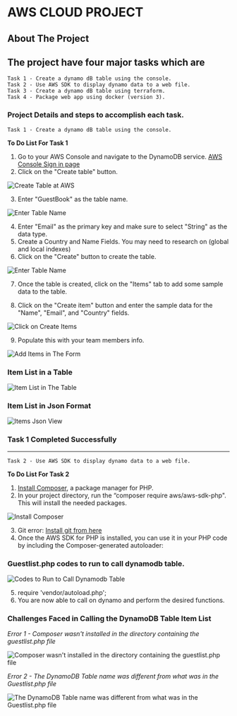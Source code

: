 # AWS CLOUD PROJECT
## About The Project
## The project have four major tasks which are

```
Task 1 - Create a dynamo dB table using the console.
Task 2 - Use AWS SDK to display dynamo data to a web file.
Task 3 - Create a dynamo dB table using terraform.
Task 4 - Package web app using docker (version 3).
```
### Project Details and steps to accomplish each task.
```
Task 1 - Create a dynamo dB table using the console.
```
**To Do List For Task 1**
1.	Go to your AWS Console and navigate to the DynamoDB service. 
[AWS Console Sign in page](https://signin.aws.amazon.com/signin?redirect_uri=https%3A%2F%2Fconsole.aws.amazon.com%2Fconsole%2Fhome%3FhashArgs%3D%2523%26isauthcode%3Dtrue%26nc2%3Dh_ct%26src%3Dheader-signin%26state%3DhashArgsFromTB_eu-north-1_9e2c8c835cf3d170&client_id=arn%3Aaws%3Asignin%3A%3A%3Aconsole%2Fcanvas&forceMobileApp=0&code_challenge=uL5zzIvOWe5uA7RIaHOqkOlAY5jtgXyAeRw9iuzveKY&code_challenge_method=SHA-256)
2.	Click on the "Create table" button. 

![Create Table at AWS](https://github.com/aduome/Link-AWS-DynamoDB-to-a-Webpage/blob/main/PROJECT%20IMAGES/TASK%201_IMAGES/1_Click%20on%20create%20table%20button.png)

3.	Enter "GuestBook" as the table name. 

![Enter Table Name](https://github.com/aduome/Link-AWS-DynamoDB-to-a-Webpage/blob/main/PROJECT%20IMAGES/TASK%201_IMAGES/2_Enter%20table%20name%20as%20Guestbook%20and%20primary%20key%20as%20Email_id.png)

4.	Enter "Email" as the primary key and make sure to select "String" as the data type. 
5.	Create a Country and Name Fields. You may need to research on (global and local indexes)
6.	Click on the "Create" button to create the table. 

![Enter Table Name](https://github.com/aduome/Link-AWS-DynamoDB-to-a-Webpage/blob/main/PROJECT%20IMAGES/TASK%201_IMAGES/3_Table%20Guestbook%20created%20successfuly.png)

7.	Once the table is created, click on the "Items" tab to add some sample data to the table. 


8.	Click on the "Create item" button and enter the sample data for the "Name", "Email", and "Country" fields. 

![Click on Create Items](https://github.com/aduome/Link-AWS-DynamoDB-to-a-Webpage/blob/main/PROJECT%20IMAGES/TASK%201_IMAGES/4_Click%20on%20Create%20items%20to%20add%20items.png)

9.	Populate this with your team members info.

![Add Items in The Form](https://github.com/aduome/Link-AWS-DynamoDB-to-a-Webpage/blob/main/PROJECT%20IMAGES/TASK%201_IMAGES/5_Items%20added%20in%20Form.png)

### Item List in a Table

![Item List in The Table](https://github.com/aduome/Link-AWS-DynamoDB-to-a-Webpage/blob/main/PROJECT%20IMAGES/TASK%201_IMAGES/6_Item%20list%20in%20a%20table.png)

### Item List in Json Format

![Items Json View](https://github.com/aduome/Link-AWS-DynamoDB-to-a-Webpage/blob/main/PROJECT%20IMAGES/TASK%201_IMAGES/7_Items%20added%20in%20Json%20View.png)

### Task 1 Completed Successfully

---
```
Task 2 - Use AWS SDK to display dynamo data to a web file.
```
**To Do List For Task 2**

1.	[Install Composer](https://getcomposer.org/), a package manager for PHP.  
2.	In your project directory, run the “composer require aws/aws-sdk-php". This will install the needed packages. 

![Install Composer](https://github.com/aduome/Link-AWS-DynamoDB-to-a-Webpage/blob/main/PROJECT%20IMAGES/TASK%202_IMAGES/1_1_Composer%20Installed.png)

3.	Git error: [Install git from here](https://git-scm.com/download) 
4.	Once the AWS SDK for PHP is installed, you can use it in your PHP code by including the Composer-generated autoloader: 

### Guestlist.php codes to run to call dynamodb table.

![Codes to Run to Call Dynamodb Table](https://github.com/aduome/Link-AWS-DynamoDB-to-a-Webpage/blob/main/PROJECT%20IMAGES/TASK%202_IMAGES/1_1_1_Guestlist.php%20codes%20to%20run%20to%20call%20dynamodb%20table.png)

5.	require 'vendor/autoload.php'; 
6.	You are now able to call on dynamo and perform the desired functions.

### Challenges Faced in Calling the DynamoDB Table Item List

*Error 1 - Composer wasn't installed in the directory containing the guestlist.php file*

![Composer wasn't installed in the directory containing the guestlist.php file](https://github.com/aduome/Link-AWS-DynamoDB-to-a-Webpage/blob/main/PROJECT%20IMAGES/TASK%202_IMAGES/1_Guestlist.php%20error.png)

*Error 2 - The DynamoDB Table name was different from what was in the Guestlist.php file*

![The DynamoDB Table name was different from what was in the Guestlist.php file](https://github.com/aduome/Link-AWS-DynamoDB-to-a-Webpage/blob/main/PROJECT%20IMAGES/TASK%202_IMAGES/2_Guestlist%20Error%202.png)
